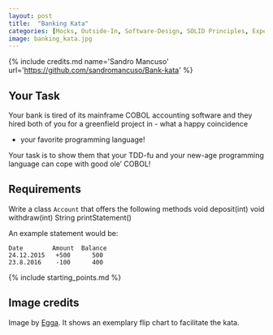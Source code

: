 ```yaml
---
layout: post
title:  "Banking Kata"
categories: [Mocks, Outside-In, Software-Design, SOLID Principles, Experienced]
image: banking_kata.jpg
---
```


{% include credits.md name='Sandro Mancuso' url='https://github.com/sandromancuso/Bank-kata' %}

## Your Task
Your bank is tired of its mainframe COBOL accounting software and they
hired both of you for a greenfield project in - what a happy coincidence
 - your favorite programming language!

Your task is to show them that your TDD-fu and your new-age programming
language can cope with good ole’ COBOL! 

## Requirements
Write a class `Account` that offers the following methods
   void deposit(int)
   void withdraw(int)
   String printStatement()

An example statement would be:

    Date        Amount  Balance
    24.12.2015   +500      500
    23.8.2016    -100      400


{% include starting_points.md %}

## Image credits

Image by [Egga](https://github.com/eggstrema). It shows an exemplary flip chart to facilitate the kata.

